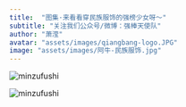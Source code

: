 ```yaml
---
title:  "图集·来看看穿民族服饰的强榜少女呀～"
subtitle: "关注我们公众号/微博：强棒天使队"
author: "萧滢"
avatar: "assets/images/qiangbang-logo.JPG"
image: "assets/images/阿牛-民族服饰.jpg"
---
```


![minzufushi](/asserts/images/阿牛-民族服饰.jpg)

![minzufushi](/asserts/images/IMG_9558.jpg)
